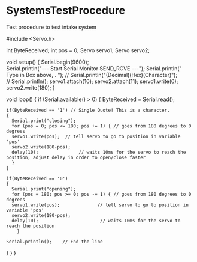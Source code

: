# SystemsTestProcedure
Test procedure to test intake system

#include <Servo.h>

int ByteReceived;
int pos = 0;
Servo servo1;
Servo servo2;

void setup()
{
  Serial.begin(9600);  
  Serial.println("--- Start Serial Monitor SEND_RCVE ---");
    Serial.println(" Type in Box above, . ");
//  Serial.println("(Decimal)(Hex)(Character)");  
//  Serial.println(); 
  servo1.attach(10);
  servo2.attach(11);
  servo1.write(0);
  servo2.write(180);
}

void loop()
{
  if (Serial.available() > 0)
  {
    ByteReceived = Serial.read();
    
    if(ByteReceived == '1') // Single Quote! This is a character.
    {
      Serial.print("closing");
      for (pos = 0; pos <= 180; pos += 1) { // goes from 180 degrees to 0 degrees
      servo1.write(pos);  // tell servo to go to position in variable 'pos'
      servo2.write(180-pos);
      delay(10);               // waits 10ms for the servo to reach the position, adjust delay in order to open/close faster        
      }
    }
    
    if(ByteReceived == '0')
    {
      Serial.print("opening");
      for (pos = 180; pos >= 0; pos -= 1) { // goes from 180 degrees to 0 degrees
      servo1.write(pos);              // tell servo to go to position in variable 'pos'
      servo2.write(180-pos);
      delay(10);                       // waits 10ms for the servo to reach the position
        }
    
    Serial.println();    // End the line

  }
}
}
